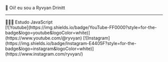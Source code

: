  👋 Oii! eu sou a Ryvyan Drinitt
 <hr>
 👩🏻‍💻 Estudo JavaScript
<br>
 [![Youtube](https://img.shields.io/badge/YouTube-FF0000?style=for-the-badge&logo=youtube&logoColor=white)](https://www.youtube.com/@ryvyan)
[![Instagram](https://img.shields.io/badge/Instagram-E4405F?style=for-the-badge&logo=instagram&logoColor=white)](https://www.instagram.com/ryvyan/)


